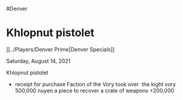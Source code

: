 #Denver
# Khlopnut pistolet
[[../Players/Denver Prime|Denver Specials]]

Saturday, August 14, 2021

Khlopnut pistolet
-   receipt for purchase
Faction of the Vory took over
 the kight vory
500,000 nuyen a piece to recover a crate of weapons
+200,000